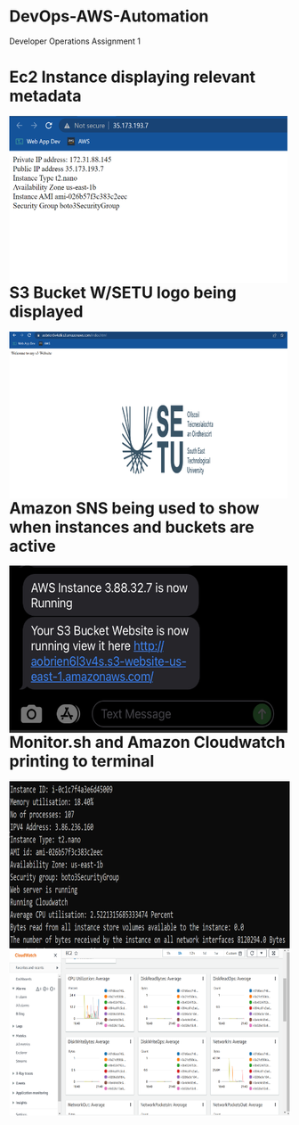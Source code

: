 # DevOps-AWS-Automation


Developer Operations Assignment 1


# Ec2 Instance displaying relevant metadata
<p>
<img src="ec2.png" alt="Ec2" width="500" height="300" style="float:left" class="center">
</p>





# S3 Bucket W/SETU logo being displayed
<p>
<img src="s3.png" alt="Ec2" width="500" height="300" style="float:left" class="center">
</p>


# Amazon SNS being used to show when instances and buckets are active
<p>
<img src="sns.jpg" alt="Ec2" width="500" height="300" style="float:left" class="center">
</p>


# Monitor.sh and Amazon Cloudwatch printing to terminal
<p>
<img src="monitor-cloudwatch.png" alt="Ec2" width="600" height="300" style="float:left" class="center">
</p>

<p>
<img src="cloudwatch.png" alt="Ec2" width="600" height="300" style="float:left" class="center">
</p>



